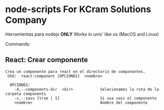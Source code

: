 # node-scripts For KCram Solutions Company
Herramientas para nodejs
 **ONLY** Works in unix' like os (MacOS and Linux)

Commands:
## React: Crear componente
```
Crea un componente para react en el directorio de componentes.
 USO:  react:component [OPCIONES]  <nombre>

  OPCIONES:
    -d,--components-dir  <dir>            Selecionamos la ruta de la carpeta components
    -s,--sass [true | 1]                  Si usa sass el componente
    <nombre>                              Nombre del componente
```
